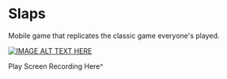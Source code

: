 # Slaps
Mobile game that replicates the classic game everyone's played.



[![IMAGE ALT TEXT HERE](https://img.youtube.com/vi/TRLz5zNaG_U/0.jpg)](https://www.youtube.com/watch?v=TRLz5zNaG_U)

Play Screen Recording Here^
